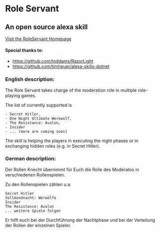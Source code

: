 # Role Servant

## An open source alexa skill

[Visit the RoleServant Homepage](http://www.role-servant.me/)

#### Special thanks to:

- https://github.com/toddams/RazorLight
- https://github.com/timheuer/alexa-skills-dotnet

### English description:

The Role Servant takes charge of the moderation role in multiple role-playing games.

The list of currently supported is

    - Secret Hitler,
    - One Night Ultimate Werewolf,
    - The Resistance: Avalon,
    - Insider
    - ... (more are coming soon)

The skill is helping the players in executing the night phases or in exchanging hidden roles (e.g. in Secret Hitler).


### German description:

Der Rollen Knecht übernimmt für Euch die Rolle des Moderatos in verschiedenen Rollenspielen.

Zu den Rollenspielen zählen u.a.

    Secret Hitler
    Vollmondnacht: Werwölfe
    Insider
    The Resistance: Avalon
    ... weitere Spiele folgen

Er hilft euch bei der Durchführung der Nachtphase und bei der Verteilung der Rollen der einzelnen Spieler. 
